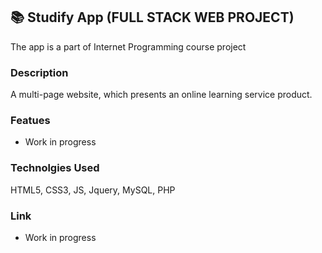 ## 📚 Studify App (FULL STACK WEB PROJECT)

The app is a part of Internet Programming course project

### Description

A multi-page website, which presents an online learning service product.

### Featues

- Work in progress

### Technolgies Used

HTML5, CSS3, JS, Jquery, MySQL, PHP

### Link

- Work in progress
